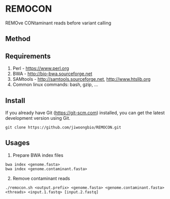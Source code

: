 # REMOCON

REMOve CONtaminant reads before variant calling


## Method


## Requirements

1. Perl - https://www.perl.org
2. BWA - http://bio-bwa.sourceforge.net
3. SAMtools - http://samtools.sourceforge.net, http://www.htslib.org
4. Common linux commands: bash, gzip, ...


## Install

If you already have Git (https://git-scm.com) installed, you can get the latest development version using Git.
```
git clone https://github.com/jiwoongbio/REMOCON.git
```


Usages
------

1. Prepare BWA index files
```
bwa index <genome.fasta>
bwa index <genome.contaminant.fasta>
```

2. Remove contaminant reads
```
./remocon.sh <output.prefix> <genome.fasta> <genome.contaminant.fasta> <threads> <input.1.fastq> [input.2.fastq]
```
